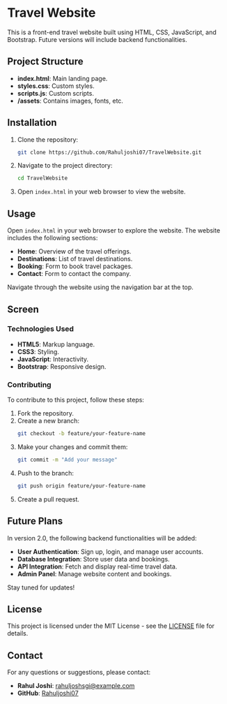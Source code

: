 # Travel Website

This is a front-end travel website built using HTML, CSS, JavaScript, and Bootstrap. Future versions will include backend functionalities.

## Project Structure

- **index.html**: Main landing page.
- **styles.css**: Custom styles.
- **scripts.js**: Custom scripts.
- **/assets**: Contains images, fonts, etc.

## Installation

1. Clone the repository:
    ```bash
    git clone https://github.com/Rahuljoshi07/TravelWebsite.git
    ```

2. Navigate to the project directory:
    ```bash
    cd TravelWebsite
    ```

3. Open `index.html` in your web browser to view the website.

## Usage

Open `index.html` in your web browser to explore the website. The website includes the following sections:

- **Home**: Overview of the travel offerings.
- **Destinations**: List of travel destinations.
- **Booking**: Form to book travel packages.
- **Contact**: Form to contact the company.

Navigate through the website using the navigation bar at the top.

## Screen


### Technologies Used

- **HTML5**: Markup language.
- **CSS3**: Styling.
- **JavaScript**: Interactivity.
- **Bootstrap**: Responsive design.

### Contributing

To contribute to this project, follow these steps:

1. Fork the repository.
2. Create a new branch:
    ```bash
    git checkout -b feature/your-feature-name
    ```
3. Make your changes and commit them:
    ```bash
    git commit -m "Add your message"
    ```
4. Push to the branch:
    ```bash
    git push origin feature/your-feature-name
    ```
5. Create a pull request.

## Future Plans

In version 2.0, the following backend functionalities will be added:

- **User Authentication**: Sign up, login, and manage user accounts.
- **Database Integration**: Store user data and bookings.
- **API Integration**: Fetch and display real-time travel data.
- **Admin Panel**: Manage website content and bookings.

Stay tuned for updates!

## License

This project is licensed under the MIT License - see the [LICENSE](LICENSE) file for details.

## Contact

For any questions or suggestions, please contact:
- **Rahul Joshi**: [rahuljoshsgi@example.com](mailto:rahuljoshi@example.com)
- **GitHub**: [Rahuljoshi07](https://github.com/Rahuljoshi07)
